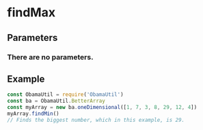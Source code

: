 # findMax
## Parameters
### There are no parameters.
## Example
```javascript
const ObamaUtil = require('ObamaUtil')
const ba = ObamaUtil.BetterArray
const myArray = new ba.oneDimensional([1, 7, 3, 8, 29, 12, 4])
myArray.findMin()
// Finds the biggest number, which in this example, is 29.
```